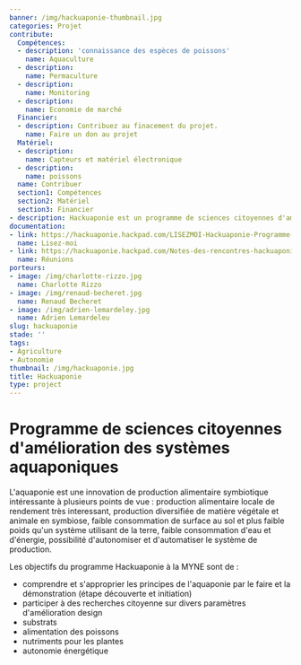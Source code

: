 ```yaml
---
banner: /img/hackuaponie-thumbnail.jpg
categories: Projet
contribute:
  Compétences:
  - description: 'connaissance des espèces de poissons'
    name: Aquaculture
  - description: 
    name: Permaculture
  - description: 
    name: Monitoring
  - description:
    name: Economie de marché
  Financier:
  - description: Contribuez au finacement du projet.
    name: Faire un don au projet
  Matériel:
  - description: 
    name: Capteurs et matériel électronique
  - description: 
    name: poissons
  name: Contribuer
  section1: Compétences
  section2: Matériel
  section3: Financier
- description: Hackuaponie est un programme de sciences citoyennes d'amélioration des systèmes aquaponiques pour une production alimentaire symbiotique
documentation:
- link: https://hackuaponie.hackpad.com/LISEZMOI-Hackuaponie-Programme-de-sciences-citoyennes-damlioration-des-systmes-aquaponiques-SUyOKhCeKIW
  name: Lisez-moi
- link: https://hackuaponie.hackpad.com/Notes-des-rencontres-hackuaponie-K0dkBqKCVNW
  name: Réunions
porteurs:
- image: /img/charlotte-rizzo.jpg
  name: Charlotte Rizzo
- image: /img/renaud-becheret.jpg
  name: Renaud Becheret
- image: /img/adrien-lemardeley.jpg
  name: Adrien Lemardeleu
slug: hackuaponie
stade: ''
tags:
- Agriculture
- Autonomie
thumbnail: /img/hackuaponie.jpg
title: Hackuaponie
type: project
---
```


# Programme de sciences citoyennes d'amélioration des systèmes aquaponiques

L'aquaponie est une innovation de production alimentaire symbiotique intéressante à plusieurs points de vue :
production alimentaire locale de rendement très interessant,
production diversifiée de matière végétale et animale en symbiose,
faible consommation de surface au sol et plus faible poids qu'un système utilisant de la terre,
faible consommation d'eau et d'énergie,
possibilité d'autonomiser et d'automatiser le système de production.

Les objectifs du programme Hackuaponie à la MYNE sont de :

- comprendre et s'approprier les principes de l'aquaponie par le faire et la démonstration (étape découverte et initiation)
- participer à des recherches citoyenne sur divers paramètres d'amélioration
design
- substrats
- alimentation des poissons
- nutriments pour les plantes
- autonomie énergétique
